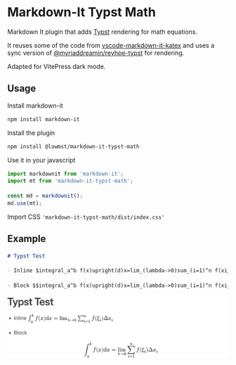 # Markdown-It Typst Math

Markdown It plugin that adds [Typst](https://github.com/typst/typst) rendering for math equations.

It reuses some of the code from [vscode-markdown-it-katex](https://github.com/microsoft/vscode-markdown-it-katex) and uses a sync version of [@myriaddreamin/reyhpe-typst](https://www.npmjs.com/package/@myriaddreamin/rehype-typst) for rendering.

Adapted for VitePress dark mode.
## Usage

Install markdown-it

```bash
npm install markdown-it
```

Install the plugin

```bash
npm install @lowmst/markdown-it-typst-math
```

Use it in your javascript

```javascript
import markdownit from 'markdown-it';
import mt from 'markdown-it-typst-math';

const md = markdownit();
md.use(mt);
```

Import CSS `'markdown-it-typst-math/dist/index.css'`

## Example

```markdown
# Typst Test

- Inline $integral_a^b f(x)upright(d)x=lim_(lambda->0)sum_(i=1)^n f(xi_i)Delta x_i$

- Block $$integral_a^b f(x)upright(d)x=lim_(lambda->0)sum_(i=1)^n f(xi_i)Delta x_i$$
```

![image](https://raw.githubusercontent.com/Lowmst/markdown-it-typst-math/master/image/example.png)